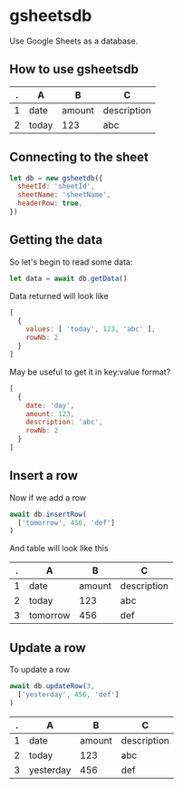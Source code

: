 # gsheetsdb
Use Google Sheets as a database.

## How to use gsheetsdb

. | A | B | C
--- | --- | --- | ---
1 | date | amount | description
2 | today | 123 | abc

## Connecting to the sheet
```javascript
let db = new gsheetdb({
  sheetId: 'sheetId',
  sheetName: 'sheetName',
  headerRow: true,
})
```

## Getting the data
So let's begin to read some data:
```javascript
let data = await db.getData()
```

Data returned will look like
```javascript
[
  {
    values: [ 'today', 123, 'abc' ],
    rowNb: 2
  }
]
```

May be useful to get it in key:value format?
```javascript
[
  {
    date: 'day',
    amount: 123,
    description: 'abc',
    rowNb: 2
  }
]
```

## Insert a row
Now if we add a row
```javascript
await db.insertRow(
  ['tomorrow', 456, 'def']
)
```

And table will look like this

. | A | B | C
--- | --- | --- | ---
1 | date | amount | description
2 | today | 123 | abc
3 | tomorrow | 456 | def

## Update a row
To update a row
```javascript
await db.updateRow(3,
  ['yesterday', 456, 'def']
)
```

. | A | B | C
--- | --- | --- | ---
1 | date | amount | description
2 | today | 123 | abc
3 | yesterday | 456 | def